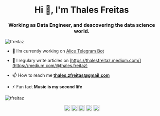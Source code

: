 <h1 align="center">Hi 👋, I'm Thales Freitas</h1>
<h3 align="center">Working as Data Engineer, and descovering the data science world.</h3>
<p align="left"> <img src="https://komarev.com/ghpvc/?username=tfreitaz" alt="tfreitaz" /> </p>

- 🔭 I’m currently working on [Alice Telegram Bot](https://github.com/TFreitaz/alice-telegram-bot)

- 📝 I regulary write articles on [https://thalesfreitaz.medium.com/](https://medium.com/@thales.freitaz)

- 📫 How to reach me **thales.zfreitas@gmail.com**

- ⚡ Fun fact **Music is my second life**

<p align="left"><img src="https://github-readme-stats.vercel.app/api?username=tfreitaz&show_icons=true" alt="tfreitaz" /> </p>

<p align="center">
<a href="https://linkedin.com/in/thales-zfreitas" target="blank"><img align="center" src="https://cdn.jsdelivr.net/npm/simple-icons@3.0.1/icons/linkedin.svg" alt="thales-zfreitas" height="20" width="20" /></a>
<a href="https://kaggle.com/thalesfreitaz" target="blank"><img align="center" src="https://cdn.jsdelivr.net/npm/simple-icons@3.0.1/icons/kaggle.svg" alt="thalesfreitaz" height="20" width="20" /></a>
<a href="https://fb.com/thales.freitaz" target="blank"><img align="center" src="https://cdn.jsdelivr.net/npm/simple-icons@3.0.1/icons/facebook.svg" alt="thales.freitaz" height="20" width="20" /></a>
<a href="https://instagram.com/thales.freitaz" target="blank"><img align="center" src="https://cdn.jsdelivr.net/npm/simple-icons@3.0.1/icons/instagram.svg" alt="thales.freitaz" height="20" width="20" /></a>
<a href="https://medium.com/@thales.freitaz" target="blank"><img align="center" src="https://cdn.jsdelivr.net/npm/simple-icons@3.0.1/icons/medium.svg" alt="@thales.freitaz" height="20" width="20" /></a>
</p>
